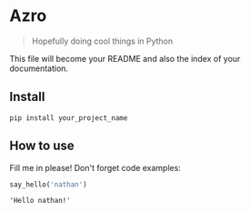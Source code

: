# Azro
> Hopefully doing cool things in Python


This file will become your README and also the index of your documentation.

## Install

`pip install your_project_name`

## How to use

Fill me in please! Don't forget code examples:

```python
say_hello('nathan')
```




    'Hello nathan!'



